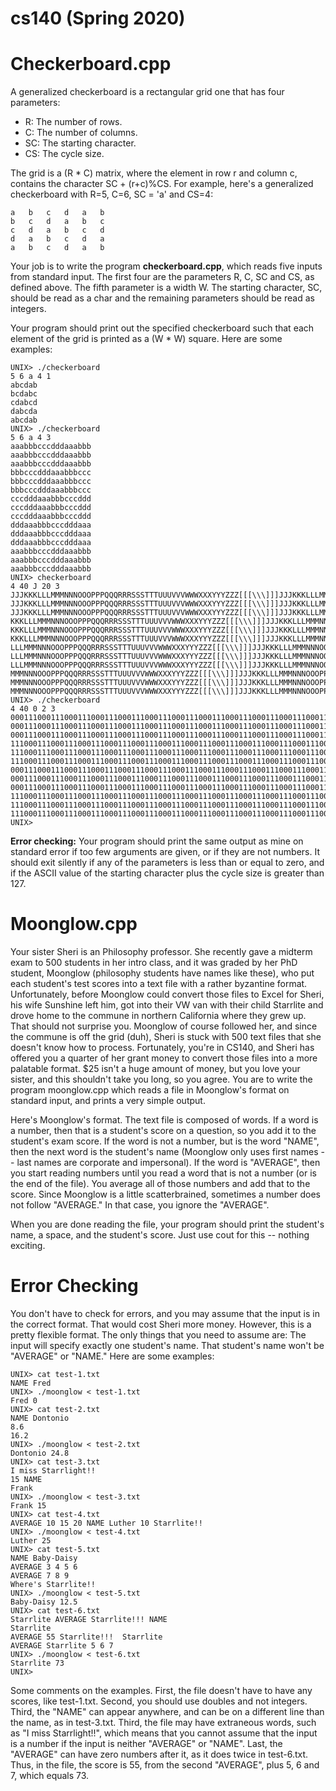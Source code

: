 # cs140 (Spring 2020)

# Checkerboard.cpp
A generalized checkerboard is a rectangular grid one that has four parameters:
  * R: The number of rows.
  * C: The number of columns.
  * SC: The starting character.
  * CS: The cycle size.
  
The grid is a (R * C) matrix, where the element in row r and column c, contains the character SC + (r+c)%CS. For example, here's a generalized checkerboard with R=5, C=6, SC = 'a' and CS=4:
```
a	b	c	d	a	b  
b	c	d	a	b	c  
c	d	a	b	c	d  
d	a	b	c	d	a  
a	b	c	d	a	b
```
Your job is to write the program **checkerboard.cpp**, which reads five inputs from standard input. The first four are the parameters R, C, SC and CS, as defined above. The fifth parameter is a width W. The starting character, SC, should be read as a char and the remaining parameters should be read as integers.

Your program should print out the specified checkerboard such that each element of the grid is printed as a (W * W) square. Here are some examples:
```
UNIX> ./checkerboard  
5 6 a 4 1  
abcdab  
bcdabc  
cdabcd  
dabcda  
abcdab  
UNIX> ./checkerboard  
5 6 a 4 3  
aaabbbcccdddaaabbb  
aaabbbcccdddaaabbb  
aaabbbcccdddaaabbb  
bbbcccdddaaabbbccc  
bbbcccdddaaabbbccc  
bbbcccdddaaabbbccc  
cccdddaaabbbcccddd  
cccdddaaabbbcccddd  
cccdddaaabbbcccddd  
dddaaabbbcccdddaaa  
dddaaabbbcccdddaaa  
dddaaabbbcccdddaaa  
aaabbbcccdddaaabbb  
aaabbbcccdddaaabbb  
aaabbbcccdddaaabbb  
UNIX> checkerboard  
4 40 J 20 3  
JJJKKKLLLMMMNNNOOOPPPQQQRRRSSSTTTUUUVVVWWWXXXYYYZZZ[[[\\\]]]JJJKKKLLLMMMNNNOOOPPPQQQRRRSSSTTTUUUVVVWWWXXXYYYZZZ[[[\\\]]]  
JJJKKKLLLMMMNNNOOOPPPQQQRRRSSSTTTUUUVVVWWWXXXYYYZZZ[[[\\\]]]JJJKKKLLLMMMNNNOOOPPPQQQRRRSSSTTTUUUVVVWWWXXXYYYZZZ[[[\\\]]]  
JJJKKKLLLMMMNNNOOOPPPQQQRRRSSSTTTUUUVVVWWWXXXYYYZZZ[[[\\\]]]JJJKKKLLLMMMNNNOOOPPPQQQRRRSSSTTTUUUVVVWWWXXXYYYZZZ[[[\\\]]]  
KKKLLLMMMNNNOOOPPPQQQRRRSSSTTTUUUVVVWWWXXXYYYZZZ[[[\\\]]]JJJKKKLLLMMMNNNOOOPPPQQQRRRSSSTTTUUUVVVWWWXXXYYYZZZ[[[\\\]]]JJJ  
KKKLLLMMMNNNOOOPPPQQQRRRSSSTTTUUUVVVWWWXXXYYYZZZ[[[\\\]]]JJJKKKLLLMMMNNNOOOPPPQQQRRRSSSTTTUUUVVVWWWXXXYYYZZZ[[[\\\]]]JJJ  
KKKLLLMMMNNNOOOPPPQQQRRRSSSTTTUUUVVVWWWXXXYYYZZZ[[[\\\]]]JJJKKKLLLMMMNNNOOOPPPQQQRRRSSSTTTUUUVVVWWWXXXYYYZZZ[[[\\\]]]JJJ  
LLLMMMNNNOOOPPPQQQRRRSSSTTTUUUVVVWWWXXXYYYZZZ[[[\\\]]]JJJKKKLLLMMMNNNOOOPPPQQQRRRSSSTTTUUUVVVWWWXXXYYYZZZ[[[\\\]]]JJJKKK  
LLLMMMNNNOOOPPPQQQRRRSSSTTTUUUVVVWWWXXXYYYZZZ[[[\\\]]]JJJKKKLLLMMMNNNOOOPPPQQQRRRSSSTTTUUUVVVWWWXXXYYYZZZ[[[\\\]]]JJJKKK  
LLLMMMNNNOOOPPPQQQRRRSSSTTTUUUVVVWWWXXXYYYZZZ[[[\\\]]]JJJKKKLLLMMMNNNOOOPPPQQQRRRSSSTTTUUUVVVWWWXXXYYYZZZ[[[\\\]]]JJJKKK  
MMMNNNOOOPPPQQQRRRSSSTTTUUUVVVWWWXXXYYYZZZ[[[\\\]]]JJJKKKLLLMMMNNNOOOPPPQQQRRRSSSTTTUUUVVVWWWXXXYYYZZZ[[[\\\]]]JJJKKKLLL  
MMMNNNOOOPPPQQQRRRSSSTTTUUUVVVWWWXXXYYYZZZ[[[\\\]]]JJJKKKLLLMMMNNNOOOPPPQQQRRRSSSTTTUUUVVVWWWXXXYYYZZZ[[[\\\]]]JJJKKKLLL  
MMMNNNOOOPPPQQQRRRSSSTTTUUUVVVWWWXXXYYYZZZ[[[\\\]]]JJJKKKLLLMMMNNNOOOPPPQQQRRRSSSTTTUUUVVVWWWXXXYYYZZZ[[[\\\]]]JJJKKKLLL  
UNIX> ./checkerboard  
4 40 0 2 3  
000111000111000111000111000111000111000111000111000111000111000111000111000111000111000111000111000111000111000111000111  
000111000111000111000111000111000111000111000111000111000111000111000111000111000111000111000111000111000111000111000111  
000111000111000111000111000111000111000111000111000111000111000111000111000111000111000111000111000111000111000111000111  
111000111000111000111000111000111000111000111000111000111000111000111000111000111000111000111000111000111000111000111000  
111000111000111000111000111000111000111000111000111000111000111000111000111000111000111000111000111000111000111000111000  
111000111000111000111000111000111000111000111000111000111000111000111000111000111000111000111000111000111000111000111000  
000111000111000111000111000111000111000111000111000111000111000111000111000111000111000111000111000111000111000111000111  
000111000111000111000111000111000111000111000111000111000111000111000111000111000111000111000111000111000111000111000111  
000111000111000111000111000111000111000111000111000111000111000111000111000111000111000111000111000111000111000111000111  
111000111000111000111000111000111000111000111000111000111000111000111000111000111000111000111000111000111000111000111000  
111000111000111000111000111000111000111000111000111000111000111000111000111000111000111000111000111000111000111000111000  
11100011100011100011100011100011100011100011100011100011100011100011100011100011100011100011100011100011100011100011100    
UNIX> 
```
**Error checking:** Your program should print the same output as mine on standard error if too few arguments are given, or if they are not numbers. It should exit silently if any of the parameters is less than or equal to zero, and if the ASCII value of the starting character plus the cycle size is greater than 127.

# Moonglow.cpp
Your sister Sheri is an Philosophy professor. She recently gave a midterm exam to 500 students in her intro class, and it was graded by her PhD student, Moonglow (philosophy students have names like these), who put each student's test scores into a text file with a rather byzantine format. Unfortunately, before Moonglow could convert those files to Excel for Sheri, his wife Sunshine left him, got into their VW van with their child Starrlite and drove home to the commune in northern California where they grew up. That should not surprise you. Moonglow of course followed her, and since the commune is off the grid (duh), Sheri is stuck with 500 text files that she doesn't know how to process.
Fortunately, you're in CS140, and Sheri has offered you a quarter of her grant money to convert those files into a more palatable format. $25 isn't a huge amount of money, but you love your sister, and this shouldn't take you long, so you agree. You are to write the program moonglow.cpp which reads a file in Moonglow's format on standard input, and prints a very simple output.

Here's Moonglow's format. The text file is composed of words. If a word is a number, then that is a student's score on a question, so you add it to the student's exam score. If the word is not a number, but is the word "NAME", then the next word is the student's name (Moonglow only uses first names -- last names are corporate and impersonal). If the word is "AVERAGE", then you start reading numbers until you read a word that is not a number (or is the end of the file). You average all of those numbers and add that to the score. Since Moonglow is a little scatterbrained, sometimes a number does not follow "AVERAGE." In that case, you ignore the "AVERAGE".

When you are done reading the file, your program should print the student's name, a space, and the student's score. Just use cout for this -- nothing exciting.

# Error Checking
You don't have to check for errors, and you may assume that the input is in the correct format. That would cost Sheri more money. However, this is a pretty flexible format. The only things that you need to assume are:
The input will specify exactly one student's name.
That student's name won't be "AVERAGE" or "NAME."
Here are some examples:
```
UNIX> cat test-1.txt  
NAME Fred  
UNIX> ./moonglow < test-1.txt  
Fred 0  
UNIX> cat test-2.txt  
NAME Dontonio  
8.6  
16.2  
UNIX> ./moonglow < test-2.txt  
Dontonio 24.8  
UNIX> cat test-3.txt  
I miss Starrlight!!  
15 NAME  
Frank  
UNIX> ./moonglow < test-3.txt  
Frank 15  
UNIX> cat test-4.txt  
AVERAGE 10 15 20 NAME Luther 10 Starrlite!!  
UNIX> ./moonglow < test-4.txt  
Luther 25  
UNIX> cat test-5.txt  
NAME Baby-Daisy  
AVERAGE 3 4 5 6  
AVERAGE 7 8 9  
Where's Starrlite!!  
UNIX> ./moonglow < test-5.txt  
Baby-Daisy 12.5  
UNIX> cat test-6.txt  
Starrlite AVERAGE Starrlite!!! NAME   
Starrlite  
AVERAGE 55 Starrlite!!!  Starrlite  
AVERAGE Starrlite 5 6 7  
UNIX> ./moonglow < test-6.txt  
Starrlite 73  
UNIX>   
```
Some comments on the examples. First, the file doesn't have to have any scores, like test-1.txt. Second, you should use doubles and not integers. Third, the "NAME" can appear  anywhere, and can be on a different line than the name, as in test-3.txt. Third, the file may have extraneous words, such as "I miss Starrlight!!", which means that you cannot assume that the input is a number if the input is neither "AVERAGE" or "NAME". Last, the "AVERAGE" can have zero numbers after it, as it does twice in test-6.txt. Thus, in the file, the score is 55, from the second "AVERAGE", plus 5, 6 and 7, which equals 73.
